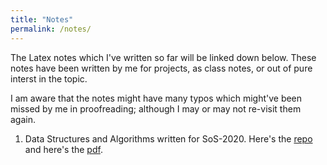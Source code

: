```yaml
---
title: "Notes"
permalink: /notes/
---
```


The Latex notes which I've written so far will be linked down below. These notes have been written by me for projects, as class notes, or out of pure interst in the topic.

I am aware that the notes might have many typos which might've been missed by me in proofreading; although I may or may not re-visit them again.

1) Data Structures and Algorithms written for SoS-2020. Here's the [repo](https://github.com/LightDrifter/Data-Structures-and-Algorithms) and here's the [pdf](https://github.com/LightDrifter/Data-Structures-and-Algorithms/blob/master/SoS_Report.pdf).

